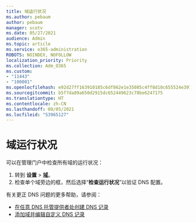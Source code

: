 ```yaml
---
title: 域运行状况
ms.author: pebaum
author: pebaum
manager: scotv
ms.date: 05/27/2021
audience: Admin
ms.topic: article
ms.service: o365-administration
ROBOTS: NOINDEX, NOFOLLOW
localization_priority: Priority
ms.collection: Adm_O365
ms.custom:
- "11443"
- "100001"
ms.openlocfilehash: e92d27ff163910185c6df862e1e35085c4ff8d10c655524e3974b0d9145e3395
ms.sourcegitcommit: b5f7da89a650d2915dc652449623c78be6247175
ms.translationtype: HT
ms.contentlocale: zh-CN
ms.lasthandoff: 08/05/2021
ms.locfileid: "53965127"
---
```

# <a name="domain-health-status"></a>域运行状况

可以在管理门户中检查所有域的运行状况：

1. 转到 **设置** > [**域**](https://portal.microsoft.com/Adminportal/Home?ref=/Domains)。
1. 检查单个域旁边的框，然后选择“**检查运行状况**”以验证 DNS 配置。

有关更正 DNS 问题的更多帮助，请参阅：

- [在任意 DNS 托管提供者处创建 DNS 记录](/microsoft-365/admin/get-help-with-domains/create-dns-records-at-any-dns-hosting-provider)
- [添加域并编辑自定义 DNS 记录](/microsoft-365/admin/setup/add-domain)